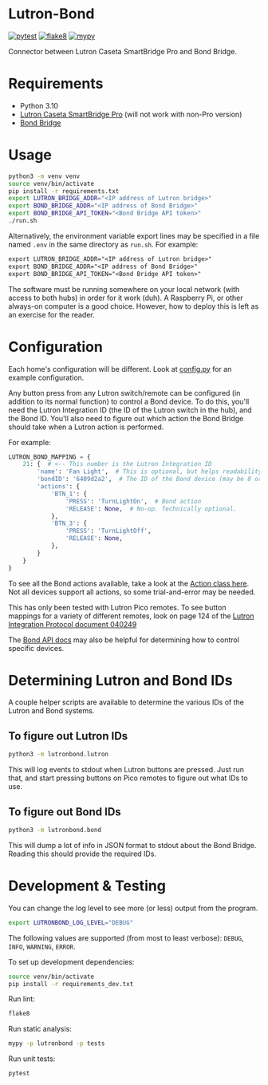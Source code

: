 # Lutron-Bond

[![pytest](https://github.com/heston/lutron-bond/actions/workflows/pytest.yml/badge.svg)](https://github.com/heston/lutron-bond/actions/workflows/pytest.yml)
[![flake8](https://github.com/heston/lutron-bond/actions/workflows/flake8.yml/badge.svg)](https://github.com/heston/lutron-bond/actions/workflows/flake8.yml)
[![mypy](https://github.com/heston/lutron-bond/actions/workflows/mypy.yml/badge.svg)](https://github.com/heston/lutron-bond/actions/workflows/mypy.yml)

Connector between Lutron Caseta SmartBridge Pro and Bond Bridge.

# Requirements

* Python 3.10
* [Lutron Caseta SmartBridge Pro](https://www.casetawireless.com/us/en/pro-products) (will not work with non-Pro version)
* [Bond Bridge](https://bondhome.io/product/bond-bridge/)


# Usage


```bash
python3 -m venv venv
source venv/bin/activate
pip install -r requirements.txt
export LUTRON_BRIDGE_ADDR="<IP address of Lutron bridge>"
export BOND_BRIDGE_ADDR="<IP address of Bond Bridge>"
export BOND_BRIDGE_API_TOKEN="<Bond Bridge API token>"
./run.sh
```

Alternatively, the environment variable export lines may be specified in a file
named `.env` in the same directory as `run.sh`. For example:

```txt
export LUTRON_BRIDGE_ADDR="<IP address of Lutron bridge>"
export BOND_BRIDGE_ADDR="<IP address of Bond Bridge>"
export BOND_BRIDGE_API_TOKEN="<Bond Bridge API token>"
```

The software must be running somewhere on your local network (with access to
both hubs) in order for it work (duh). A Raspberry Pi, or other always-on
computer is a good choice. However, how to deploy this is left as an exercise
for the reader.


# Configuration

Each home's configuration will be different. Look at
[config.py](blob/main/lutronbond/config.py) for an example configuration.

Any button press from any Lutron switch/remote can be configured (in addition to
its normal function) to control a Bond device. To do this, you'll need the
Lutron Integration ID (the ID of the Lutron switch in the hub), and the Bond ID.
You'll also need to figure out which action the Bond Bridge should take when a
Lutron action is performed.

For example:

```python
LUTRON_BOND_MAPPING = {
    21: {  # <-- This number is the Lutron Integration ID
        'name': 'Fan Light',  # This is optional, but helps readability
        'bondID': '6409d2a2',  # The ID of the Bond device (may be 8 or 16 chars)
        'actions': {
            'BTN_1': {
                'PRESS': 'TurnLightOn',  # Bond action
                'RELEASE': None,  # No-op. Technically optional.
            },
            'BTN_3': {
                'PRESS': 'TurnLightOff',
                'RELEASE': None,
            },
        }
    }
}

```

To see all the Bond actions available, take a look at the [Action class here](https://github.com/bondhome/bond-async/blob/master/bond_async/action.py#L14).
Not all devices support all actions, so some trial-and-error may be needed.

This has only been tested with Lutron Pico remotes. To see button mappings
for a variety of different remotes, look on page 124 of the [Lutron
Integration Protocol document 040249](https://www.lutron.com/TechnicalDocumentLibrary/040249.pdf)

The [Bond API docs](http://docs-local.appbond.com/) may also be helpful for
determining how to control specific devices.


# Determining Lutron and Bond IDs

A couple helper scripts are available to determine the various IDs of the
Lutron and Bond systems.

## To figure out Lutron IDs

```bash
python3 -m lutronbond.lutron
```

This will log events to stdout when Lutron buttons are pressed. Just run that,
and start pressing buttons on Pico remotes to figure out what IDs to use.

## To figure out Bond IDs

```bash
python3 -m lutronbond.bond
```

This will dump a lot of info in JSON format to stdout about the Bond Bridge.
Reading this should provide the required IDs.


# Development & Testing

You can change the log level to see more (or less) output from the program.

```bash
export LUTRONBOND_LOG_LEVEL="DEBUG"
```

The following values are supported (from most to least verbose): `DEBUG`,
`INFO`, `WARNING`, `ERROR`.

To set up development dependencies:
```bash
source venv/bin/activate
pip install -r requirements_dev.txt
```

Run lint:
```bash
flake8
```

Run static analysis:
```bash
mypy -p lutronbond -p tests
```

Run unit tests:
```bash
pytest
```
